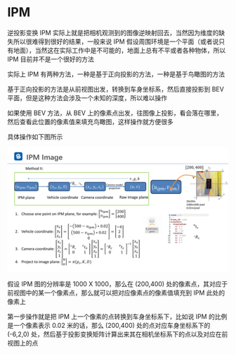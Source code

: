 # IPM

逆投影变换 IPM 实际上就是把相机观测到的图像逆映射回去，当然因为维度的缺失所以很难得到很好的结果，一般来说 IPM 假设周围环境是一个平面（或者说只有地面），当然这在实际工作中是不可能的，地面上总有不平或者各种物体，所以 IPM 目前并不是一个很好的方法

实际上 IPM 有两种方法，一种是基于正向投影的方法，一种是基于鸟瞰图的方法

基于正向投影的方法是从前视图出发，转换到车身坐标系，然后直接投影到 BEV 平面，但是这种方法会涉及一个未知的深度，所以难以操作

如果使用 BEV 方法，从 BEV 上的像素点出发，往图像上投影，看会落在哪里，然后查看此位置的像素值来填充鸟瞰图，这样操作就方便很多

具体操作如下图所示

![Shenlan_AVP_L3_45](./assets/Shenlan_AVP_L3_45.png)

假设 IPM 图的分辨率是 1000 X 1000，那么在 (200,400) 处的像素点，其对应于前视图中的某一个像素点，那么就可以把对应像素点的像素值填充到 IPM 此处的像素上

第一步操作就是把 IPM 上一个像素的点转换到车身坐标系下，比如说 IPM 的比例是一个像素表示 0.02 米的话，那么 (200,400) 处的点对应车身坐标系下的 (-6,2,0) 处，然后基于投影变换矩阵计算出来其在相机坐标系下的点以及对应在前视图上的点